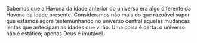 ﻿Sabemos que a Havona da idade anterior do universo era algo diferente da Havona da idade presente. Consideramos não mais do que razoável supor que estamos agora testemunhando no universo central aquelas mudanças lentas que antecipam as idades que virão. Uma coisa é certa: o universo não é estático; apenas Deus é imutável.